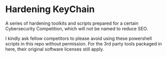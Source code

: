 # Hardening KeyChain
A series of hardening toolkits and scripts prepared for a certain Cybersecurity Competition, which will not be named to reduce SEO. 

I kindly ask fellow competitors to please avoid using these powershell scripts in this repo without permission. For the 3rd party tools packaged in here, their original software licenses still apply.
